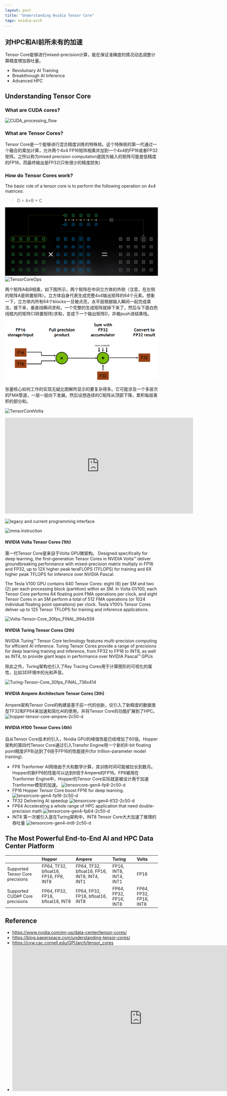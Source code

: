 ```yaml
---
layout: post
title: "Understanding Nvidia Tensor Core"
tags: nvidia-arch
---
```


## 对HPC和AI前所未有的加速

Tensor Core能够进行mixed-precision计算，能在保证准确度的情况动态调整计算精度增加吞吐量。

- Revoluinary AI Training
- Breakthrough AI Inference
- Advanced HPC

## Understanding Tensor Core

### What are CUDA cores?

![CUDA_processing_flow](/assets/snip-images/CUDA_processing_flow_(En).png)

### What are Tensor Cores?

Tensor Core是一个能够进行混合精度训练的特殊核。这个特殊核的第一代通过一个融合的乘加计算，允许两个4x4 FP16矩阵相乘并加到一个4x4的FP16或者FP32矩阵。之所以称为mixed precision computation是因为输入的矩阵可能是低精度的FP16，而最终输出是FP32(只有很少的精度损失)

### How do Tensor Cores work?

The basic role of a tensor core is to perform the following operation on 4x4 matrices:
> D = A×B + C

![matrix multiplication](/assets/snip-images/2023-06-22_153510.png)
![TensorCoreOps](/assets/snip-images/TensorCoreOps.png)

两个矩阵A和B相乘，如下图所示，两个矩阵在中间立方体的外侧（注意，在左侧的矩阵A是转置矩阵）。立方体自身代表生成完整4x4输出矩阵的64个元素。想象一下，立方体内所有64个blocks一旦被点亮，水平层根据输入瞬间一起完成乘法，接下来，垂直线瞬间求和，一个完整的生成矩阵就掉下来了，然后与下面白色线框内的矩阵C(转置矩阵)求和，变成下一个输出矩阵D，并被push进结果栈。

![matrix multiply](/assets/snip-images/image11.png)

张量核心如何工作的实现无疑比图解所显示的要复杂得多。它可能涉及一个多层次的FMA管道，一层一层向下发展。然后设想连续的C矩阵从顶部下降，累积每层乘积的部分和。

![TensorCoreVolta](/assets/snip-images/TensorCoreVolta.png)

<iframe width="620" height="315" src="https://vdn6.vzuu.com/SD/9bcd01ac-2383-11eb-bb0b-de553f2879c1.mp4?pkey=AAXMPi3g3MLAqMbiW8KkdXyEpSgkT14QXHKR8uFO24IgjOq998rsshjP72Gs1tRi6y4AwA_dha9hLB1hzkaYSqzN&c=avc.0.0&f=mp4&pu=078babd7&bu=078babd7&expiration=1687070400&v=ks6" frameborder="0" allowfullscreen></iframe>

![legacy and current programming interface](/assets/snip-images/2023-05-24_141810.png)

![mma instruction](/assets/snip-images/2023-05-24_142303.png)

#### NVIDIA Volta Tensor Cores (1th)

第一代Tensor Core是来自于Volta GPU微架构。
Designed specifically for deep learning, the first-generation Tensor Cores in NVIDIA Volta™ deliver groundbreaking performance with mixed-precision matrix multiply in FP16 and FP32, up to 12X higher peak teraFLOPS (TFLOPS) for training and 6X higher peak TFLOPS for inference over NVIDIA Pascal.

The Tesla V100 GPU contains 640 Tensor Cores: eight (8) per SM and two (2) per each processing block (partition) within an SM. In Volta GV100, each Tensor Core performs 64 floating point FMA operations per clock, and eight Tensor Cores in an SM perform a total of 512 FMA operations (or 1024 individual floating point operations) per clock. Tesla V100’s Tensor Cores deliver up to 125 Tensor TFLOPS for training and inference applications.

![Volta-Tensor-Core_30fps_FINAL_994x559](/assets/snip-images/Volta-Tensor-Core_30fps_FINAL_994x559.gif)

#### NVIDIA Turing Tensor Cores (2th)

NVIDIA Turing™ Tensor Core technology features multi-precision computing for efficient AI inference. Turing Tensor Cores provide a range of precisions for deep learning training and inference, from FP32 to FP16 to INT8, as well as INT4, to provide giant leaps in performance over NVIDIA Pascal™ GPUs

除此之外，Turing架构也引入了Ray Tracing Cores用于计算图形的可视化的属性，比如3D环境中的光和声音。

![Turing-Tensor-Core_30fps_FINAL_736x414](/assets/snip-images/Turing-Tensor-Core_30fps_FINAL_736x414.gif)

#### NVIDIA Ampere Architecture Tensor Cores (3th)

Ampere架构Tensor Core的构建是基于前一代的创新，仅引入了新精度的数据类型TF32和FP64来加速和简化AI的使用，并将Tensor Core的功能扩展到了HPC。
![hopper-tensor-core-ampere-2c50-d](/assets/snip-images/hopper-tensor-core-ampere-2c50-d.jpg)

#### NVIDIA H100 Tensor Cores (4th)

自从Tensor Core技术的引入，Nvidia GPU的峰值性能已经增加了60倍。Hopper架构的第四代Tensor Core通过引入Transfor Engine用一个新的8-bit floating point精度(FP8)达到了6倍于FP16的性能提升(for trillion-parameter model training).

- FP8
  Tranformer AI网络由于大和数学计算，其训练时间可能被拉长到数月。Hopper的新FP8的性能可以达到6倍于Ampere的FP16。FP8被用在Tranformer Engine中，Hopper的Tensor Core实际就是被设计用于加速Tranformer模型的加速。
  ![tensorcore-gen4-fp8-2c50-d](/assets/snip-images/tensorcore-gen4-fp8-2c50-d.png)
- FP16
  Hopper Tensor Core boost FP16 for deep learning.
  ![tensorcore-gen4-fp16-2c50-d](/assets/snip-images/tensorcore-gen4-fp16-2c50-d.png)
- TF32
  Delivering AI speedup
  ![tensorcore-gen4-tf32-2c50-d](/assets/snip-images/tensorcore-gen4-tf32-2c50-d.png)
- FP64
  Accelerating a whole range of HPC application that need double-precision math
  ![tensorcore-gen4-fp64-2c50-d](/assets/snip-images/tensorcore-gen4-fp64-2c50-d.png)
- INT8
  第一次被引入是在Turing架构中，INT8 Tensor Core大大加速了推理的吞吐量
  ![tensorcore-gen4-int8-2c50-d](/assets/snip-images/tensorcore-gen4-int8-2c50-d.png)

## The Most Powerful End-to-End AI and HPC Data Center Platform

|   |Hopper|Ampere|Turing|Volta|
|:--|:--|:--|:--|:--|
|Supported Tensor Core precisions|FP64, TF32, bfloat16, FP16, FP8, INT8|FP64, TF32, bfloat16, FP16, INT8, INT4, INT1|FP16, INT8, INT4, INT1|FP16|
|Supported CUDA® Core precisions|FP64, FP32, FP16, bfloat16, INT8|FP64, FP32, FP16, bfloat16, INT8|FP64, FP32, FP16, INT8|FP64, FP32, FP16, INT8|

## Reference

- <https://www.nvidia.com/en-us/data-center/tensor-cores/>
- <https://blog.paperspace.com/understanding-tensor-cores/>
- <https://cvw.cac.cornell.edu/GPUarch/tensor_cores>
- <iframe width="853" height="480" src="https://www.youtube.com/embed/xjjN9q2ym6s" title="Analysis of a Tensor Core" frameborder="0" allow="accelerometer; autoplay; clipboard-write; encrypted-media; gyroscope; picture-in-picture; web-share" allowfullscreen></iframe>
